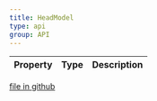 ```yaml
---
title: HeadModel
type: api
group: API
---
```



Property|Type|Description
---|---|---

[file in github](https://github.com/qgrid/ng2/core/head.model.d.ts)
